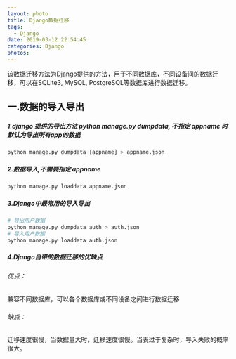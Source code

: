 ```yaml
---
layout: photo
title: Django数据迁移
tags:
  - Django
date: 2019-03-12 22:54:45
categories: Django
photos:
---
```

该数据迁移方法为Django提供的方法，用于不同数据库，不同设备间的数据迁移，可以在SQLite3, MySQL, PostgreSQL等数据库进行数据迁移。
<!--more-->
## 一.数据的导入导出
##### 1.django 提供的导出方法 python manage.py dumpdata, 不指定 appname 时默认为导出所有app的数据
```python
python manage.py dumpdata [appname] > appname.json
```
##### 2.数据导入,不需要指定 appname
```python
python manage.py loaddata appname.json
```
##### 3.Django中最常用的导入导出
```python
# 导出用户数据
python manage.py dumpdata auth > auth.json 
# 导入用户数据
python manage.py loaddata auth.json
```
##### 4.Django自带的数据迁移的优缺点
###### 优点：
兼容不同数据库，可以各个数据库或不同设备之间进行数据迁移
###### 缺点：
迁移速度很慢，当数据量大时，迁移速度很慢。当表过于复杂时，导入失败的概率很大。